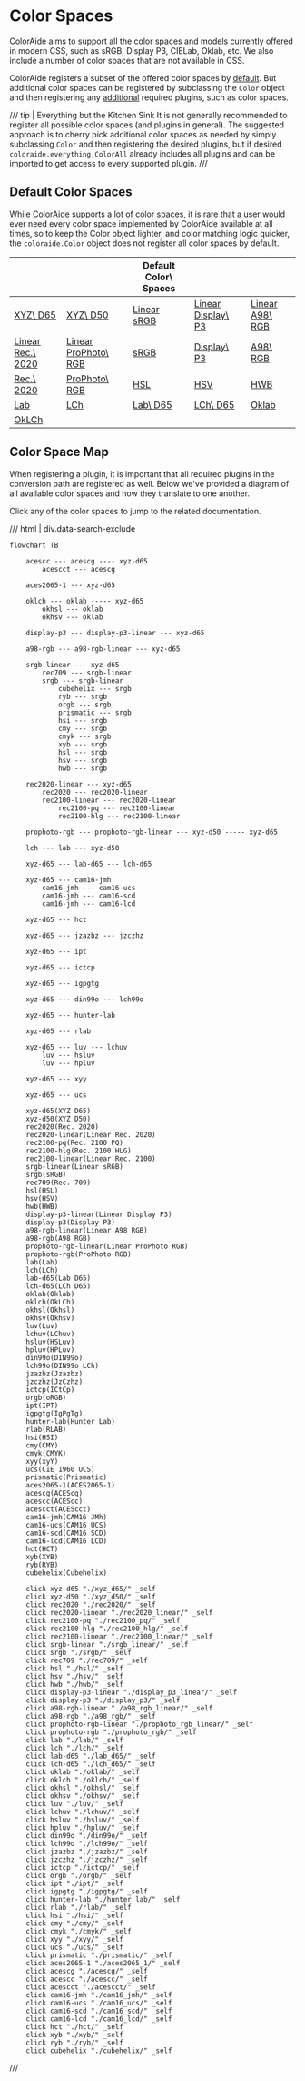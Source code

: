 # Color Spaces

ColorAide aims to support all the color spaces and models currently offered in modern CSS, such as sRGB, Display P3,
CIELab, Oklab, etc. We also include a number of color spaces that are not available in CSS.

ColorAide registers a subset of the offered color spaces by [default](#default-color-spaces). But additional color
spaces can be registered by subclassing the `Color` object and then registering any [additional](#color-space-map)
required plugins, such as color spaces.

/// tip | Everything but the Kitchen Sink
It is not generally recommended to register all possible color spaces (and plugins in general). The suggested
approach is to cherry pick additional color spaces as needed by simply subclassing `Color` and then registering the
desired plugins, but if desired `coloraide.everything.ColorAll` already includes all plugins and can be imported to
get access to every supported plugin.
///

## Default Color Spaces

While ColorAide supports a lot of color spaces, it is rare that a user would ever need every color space implemented by
ColorAide available at all times, so to keep the Color object lighter, and color matching logic quicker, the
`coloraide.Color` object does not register all color spaces by default.

&nbsp;                                   | &nbsp;                                           | Default Color\ Spaces           | &nbsp;                                       | &nbsp;
---------------------------------------- | ------------------------------------------------ | ------------------------------- | -------------------------------------------- | -----
[XYZ\ D65](./xyz_d65.md)                 | [XYZ\ D50](./xyz_d50.md)                         | [Linear sRGB](./srgb_linear.md) | [Linear Display\ P3](./display_p3_linear.md) | [Linear A98\ RGB](./a98_rgb.md)
[Linear Rec.\ 2020](./rec2020_linear.md) | [Linear ProPhoto\ RGB](./prophoto_rgb_linear.md) | [sRGB](./srgb.md)               | [Display\ P3](./display_p3.md)               | [A98\ RGB](./a98_rgb.md)
[Rec.\ 2020](./rec2020.md)               | [ProPhoto\ RGB](./prophoto_rgb.md)               | [HSL](./hsl.md)                 | [HSV](./hsv.md)                              | [HWB](./hwb.md)
[Lab](./lab.md)                          | [LCh](./lch.md)                                  | [Lab\ D65](./lab_d65.md)        | [LCh\ D65](./lch_d65.md)                     | [Oklab](./oklab.md)
[OkLCh](./oklch.md)                      |                                                  |                                 |                                              |

## Color Space Map

When registering a plugin, it is important that all required plugins in the conversion path are registered as well.
Below we've provided a diagram of all available color spaces and how they translate to one another.

Click any of the color spaces to jump to the related documentation.

/// html | div.data-search-exclude
```diagram
flowchart TB

    acescc --- acescg ---- xyz-d65
        acescct --- acescg

    aces2065-1 --- xyz-d65

    oklch --- oklab ----- xyz-d65
        okhsl --- oklab
        okhsv --- oklab

    display-p3 --- display-p3-linear --- xyz-d65

    a98-rgb --- a98-rgb-linear --- xyz-d65

    srgb-linear --- xyz-d65
        rec709 --- srgb-linear
        srgb --- srgb-linear
            cubehelix --- srgb
            ryb --- srgb
            orgb --- srgb
            prismatic --- srgb
            hsi --- srgb
            cmy --- srgb
            cmyk --- srgb
            xyb --- srgb
            hsl --- srgb
            hsv --- srgb
            hwb --- srgb

    rec2020-linear --- xyz-d65
        rec2020 --- rec2020-linear
        rec2100-linear --- rec2020-linear
            rec2100-pq --- rec2100-linear
            rec2100-hlg --- rec2100-linear

    prophoto-rgb --- prophoto-rgb-linear --- xyz-d50 ----- xyz-d65

    lch --- lab --- xyz-d50

    xyz-d65 --- lab-d65 --- lch-d65

    xyz-d65 --- cam16-jmh
        cam16-jmh --- cam16-ucs
        cam16-jmh --- cam16-scd
        cam16-jmh --- cam16-lcd

    xyz-d65 --- hct

    xyz-d65 --- jzazbz --- jzczhz

    xyz-d65 --- ipt

    xyz-d65 --- ictcp

    xyz-d65 --- igpgtg

    xyz-d65 --- din99o --- lch99o

    xyz-d65 --- hunter-lab

    xyz-d65 --- rlab

    xyz-d65 --- luv --- lchuv
        luv --- hsluv
        luv --- hpluv

    xyz-d65 --- xyy

    xyz-d65 --- ucs

    xyz-d65(XYZ D65)
    xyz-d50(XYZ D50)
    rec2020(Rec. 2020)
    rec2020-linear(Linear Rec. 2020)
    rec2100-pq(Rec. 2100 PQ)
    rec2100-hlg(Rec. 2100 HLG)
    rec2100-linear(Linear Rec. 2100)
    srgb-linear(Linear sRGB)
    srgb(sRGB)
    rec709(Rec. 709)
    hsl(HSL)
    hsv(HSV)
    hwb(HWB)
    display-p3-linear(Linear Display P3)
    display-p3(Display P3)
    a98-rgb-linear(Linear A98 RGB)
    a98-rgb(A98 RGB)
    prophoto-rgb-linear(Linear ProPhoto RGB)
    prophoto-rgb(ProPhoto RGB)
    lab(Lab)
    lch(LCh)
    lab-d65(Lab D65)
    lch-d65(LCh D65)
    oklab(Oklab)
    oklch(OkLCh)
    okhsl(Okhsl)
    okhsv(Okhsv)
    luv(Luv)
    lchuv(LChuv)
    hsluv(HSLuv)
    hpluv(HPLuv)
    din99o(DIN99o)
    lch99o(DIN99o LCh)
    jzazbz(Jzazbz)
    jzczhz(JzCzhz)
    ictcp(ICtCp)
    orgb(oRGB)
    ipt(IPT)
    igpgtg(IgPgTg)
    hunter-lab(Hunter Lab)
    rlab(RLAB)
    hsi(HSI)
    cmy(CMY)
    cmyk(CMYK)
    xyy(xyY)
    ucs(CIE 1960 UCS)
    prismatic(Prismatic)
    aces2065-1(ACES2065-1)
    acescg(ACEScg)
    acescc(ACEScc)
    acescct(ACEScct)
    cam16-jmh(CAM16 JMh)
    cam16-ucs(CAM16 UCS)
    cam16-scd(CAM16 SCD)
    cam16-lcd(CAM16 LCD)
    hct(HCT)
    xyb(XYB)
    ryb(RYB)
    cubehelix(Cubehelix)

    click xyz-d65 "./xyz_d65/" _self
    click xyz-d50 "./xyz_d50/" _self
    click rec2020 "./rec2020/" _self
    click rec2020-linear "./rec2020_linear/" _self
    click rec2100-pq "./rec2100_pq/" _self
    click rec2100-hlg "./rec2100_hlg/" _self
    click rec2100-linear "./rec2100_linear/" _self
    click srgb-linear "./srgb_linear/" _self
    click srgb "./srgb/" _self
    click rec709 "./rec709/" _self
    click hsl "./hsl/" _self
    click hsv "./hsv/" _self
    click hwb "./hwb/" _self
    click display-p3-linear "./display_p3_linear/" _self
    click display-p3 "./display_p3/" _self
    click a98-rgb-linear "./a98_rgb_linear/" _self
    click a98-rgb "./a98_rgb/" _self
    click prophoto-rgb-linear "./prophoto_rgb_linear/" _self
    click prophoto-rgb "./prophoto_rgb/" _self
    click lab "./lab/" _self
    click lch "./lch/" _self
    click lab-d65 "./lab_d65/" _self
    click lch-d65 "./lch_d65/" _self
    click oklab "./oklab/" _self
    click oklch "./oklch/" _self
    click okhsl "./okhsl/" _self
    click okhsv "./okhsv/" _self
    click luv "./luv/" _self
    click lchuv "./lchuv/" _self
    click hsluv "./hsluv/" _self
    click hpluv "./hpluv/" _self
    click din99o "./din99o/" _self
    click lch99o "./lch99o/" _self
    click jzazbz "./jzazbz/" _self
    click jzczhz "./jzczhz/" _self
    click ictcp "./ictcp/" _self
    click orgb "./orgb/" _self
    click ipt "./ipt/" _self
    click igpgtg "./igpgtg/" _self
    click hunter-lab "./hunter_lab/" _self
    click rlab "./rlab/" _self
    click hsi "./hsi/" _self
    click cmy "./cmy/" _self
    click cmyk "./cmyk/" _self
    click xyy "./xyy/" _self
    click ucs "./ucs/" _self
    click prismatic "./prismatic/" _self
    click aces2065-1 "./aces2065_1/" _self
    click acescg "./acescg/" _self
    click acescc "./acescc/" _self
    click acescct "./acescct/" _self
    click cam16-jmh "./cam16_jmh/" _self
    click cam16-ucs "./cam16_ucs/" _self
    click cam16-scd "./cam16_scd/" _self
    click cam16-lcd "./cam16_lcd/" _self
    click hct "./hct/" _self
    click xyb "./xyb/" _self
    click ryb "./ryb/" _self
    click cubehelix "./cubehelix/" _self
```
///
